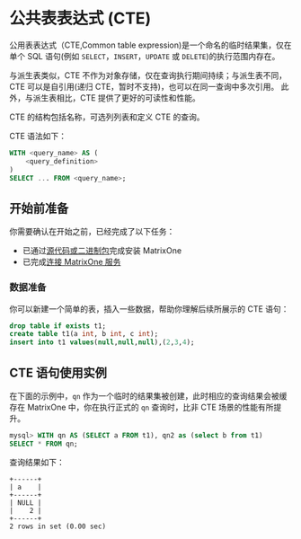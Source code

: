 # 公共表表达式 (CTE)

公用表表达式（CTE,Common table expression)是一个命名的临时结果集，仅在单个 SQL 语句(例如 `SELECT`，`INSERT`，`UPDATE` 或 `DELETE`)的执行范围内存在。

与派生表类似，CTE 不作为对象存储，仅在查询执行期间持续；与派生表不同，CTE 可以是自引用(递归 CTE，暂时不支持)，也可以在同一查询中多次引用。 此外，与派生表相比，CTE 提供了更好的可读性和性能。

CTE 的结构包括名称，可选列列表和定义 CTE 的查询。

CTE 语法如下：

```sql
WITH <query_name> AS (
    <query_definition>
)
SELECT ... FROM <query_name>;
```

## 开始前准备

你需要确认在开始之前，已经完成了以下任务：

- 已通过[源代码或二进制包](../../Get-Started/install-standalone-matrixone.md)完成安装 MatrixOne
- 已完成[连接 MatrixOne 服务](../../Get-Started/connect-to-matrixone-server.md)

### 数据准备

你可以新建一个简单的表，插入一些数据，帮助你理解后续所展示的 CTE 语句：

```sql
drop table if exists t1;
create table t1(a int, b int, c int);
insert into t1 values(null,null,null),(2,3,4);
```

## CTE 语句使用实例

在下面的示例中，`qn` 作为一个临时的结果集被创建，此时相应的查询结果会被缓存在 MatrixOne 中，你在执行正式的 `qn` 查询时，比非 CTE 场景的性能有所提升。

```sql
mysql> WITH qn AS (SELECT a FROM t1), qn2 as (select b from t1)
SELECT * FROM qn;
```

查询结果如下：

```
+------+
| a    |
+------+
| NULL |
|    2 |
+------+
2 rows in set (0.00 sec)
```
